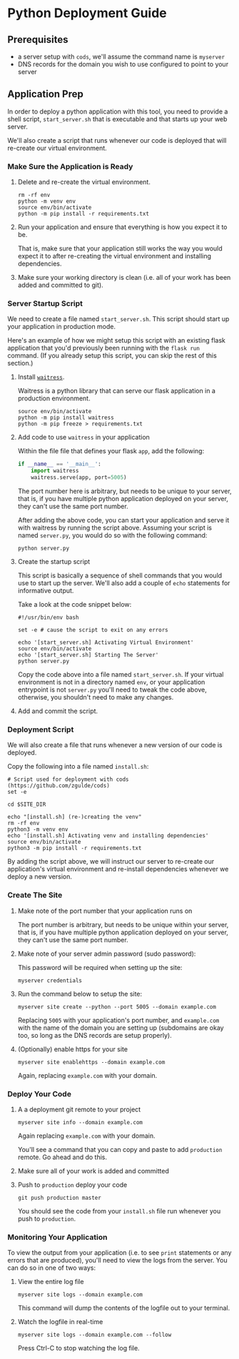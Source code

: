# Python Deployment Guide

## Prerequisites

- a server setup with `cods`, we'll assume the command name is `myserver`
- DNS records for the domain you wish to use configured to point to your server

## Application Prep

In order to deploy a python application with this tool, you need to provide a
shell script, `start_server.sh` that is executable and that starts up your web
server.

We'll also create a script that runs whenever our code is deployed that will
re-create our virtual environment.

### Make Sure the Application is Ready

1. Delete and re-create the virtual environment.

    ```
    rm -rf env
    python -m venv env
    source env/bin/activate
    python -m pip install -r requirements.txt
    ```

1. Run your application and ensure that everything is how you expect it to be.

    That is, make sure that your application still works the way you would
    expect it to after re-creating the virtual environment and installing
    dependencies.

1. Make sure your working directory is clean (i.e. all of your work has been
   added and committed to git).

### Server Startup Script

We need to create a file named `start_server.sh`. This script should start up
your application in production mode.

Here's an example of how we might setup this script with an existing flask
application that you'd previously been running with the `flask run` command. (If
you already setup this script, you can skip the rest of this section.)

1. Install [`waitress`](https://docs.pylonsproject.org/projects/waitress/en/latest/index.html).

    Waitress is a python library that can serve our flask application in a
    production environment.

    ```
    source env/bin/activate
    python -m pip install waitress
    python -m pip freeze > requirements.txt
    ```

1. Add code to use `waitress` in your application

    Within the file file that defines your flask `app`, add the following:

    ```python
    if __name__ == '__main__':
        import waitress
        waitress.serve(app, port=5005)
    ```

    The port number here is arbitrary, but needs to be unique to your server,
    that is, if you have multiple python application deployed on your server,
    they can't use the same port number.

    After adding the above code, you can start your application and serve it
    with waitress by running the script above. Assuming your script is named
    `server.py`, you would do so with the following command:

    ```
    python server.py
    ```

1. Create the startup script

    This script is basically a sequence of shell commands that you would use to
    start up the server. We'll also add a couple of `echo` statements for
    informative output.

    Take a look at the code snippet below:

    ```
    #!/usr/bin/env bash

    set -e # cause the script to exit on any errors

    echo '[start_server.sh] Activating Virtual Environment'
    source env/bin/activate
    echo '[start_server.sh] Starting The Server'
    python server.py
    ```

    Copy the code above into a file named `start_server.sh`. If your virtual
    environment is not in a directory named `env`, or your application
    entrypoint is not `server.py` you'll need to tweak the code above,
    otherwise, you shouldn't need to make any changes.

1. Add and commit the script.

### Deployment Script

We will also create a file that runs whenever a new version of our code is
deployed.

Copy the following into a file named `install.sh`:

```
# Script used for deployment with cods (https://github.com/zgulde/cods)
set -e

cd $SITE_DIR

echo "[install.sh] (re-)creating the venv"
rm -rf env
python3 -m venv env
echo '[install.sh] Activating venv and installing dependencies'
source env/bin/activate
python3 -m pip install -r requirements.txt
```

By adding the script above, we will instruct our server to re-create our
application's virtual environment and re-install dependencies whenever we deploy
a new version.

### Create The Site

1. Make note of the port number that your application runs on

    The port number is arbitrary, but needs to be unique within your server,
    that is, if you have multiple python application deployed on your server,
    they can't use the same port number.

1. Make note of your server admin password (sudo password):

    This password will be required when setting up the site:

    ```
    myserver credentials
    ```

1. Run the command below to setup the site:

    ```
    myserver site create --python --port 5005 --domain example.com
    ```

    Replacing `5005` with your application's port number, and `example.com` with
    the name of the domain you are setting up (subdomains are okay too, so long
    as the DNS records are setup properly).

1. (Optionally) enable https for your site

    ```
    myserver site enablehttps --domain example.com
    ```

    Again, replacing `example.com` with your domain.

### Deploy Your Code

1. A a deployment git remote to your project

    ```
    myserver site info --domain example.com
    ```

    Again replacing `example.com` with your domain.

    You'll see a command that you can copy and paste to add `production` remote.
    Go ahead and do this.

1. Make sure all of your work is added and committed

1. Push to `production` deploy your code

    ```
    git push production master
    ```

    You should see the code from your `install.sh` file run whenever you push to
    `production`.

### Monitoring Your Application

To view the output from your application (i.e. to see `print` statements or any
errors that are produced), you'll need to view the logs from the server. You can
do so in one of two ways:

1. View the entire log file

    ```
    myserver site logs --domain example.com
    ```

    This command will dump the contents of the logfile out to your terminal.

1. Watch the logfile in real-time

    ```
    myserver site logs --domain example.com --follow
    ```

    Press Ctrl-C to stop watching the log file.
